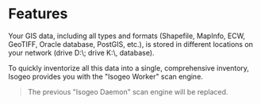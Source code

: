 # Features

Your GIS data, including all types and formats (Shapefile, MapInfo, ECW, GeoTIFF, Oracle database, PostGIS, etc.), is stored in different locations on your network (drive D:\\;  drive K:\\, database).

To quickly inventorize all this data into a single, comprehensive inventory, Isogeo provides you with the "Isogeo Worker" scan engine.

> The previous "Isogeo Daemon" scan engine will be replaced.
